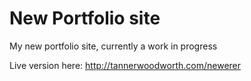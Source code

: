 # New Portfolio site

My new portfolio site, currently a work in progress

Live version here: http://tannerwoodworth.com/newerer
